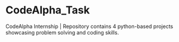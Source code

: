 # CodeAlpha_Task
CodeAlpha Internship | Repository contains 4 python-based projects showcasing problem solving and coding skills.
